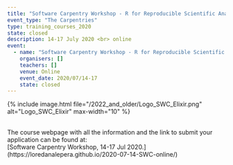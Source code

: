 ```yaml
---
title: "Software Carpentry Workshop - R for Reproducible Scientific Analysis"
event_type: "The Carpentries"
type: training_courses_2020
state: closed
description: 14-17 July 2020 <br> online
event:
  - name: "Software Carpentry Workshop - R for Reproducible Scientific Analysis"
    organisers: []
    teachers: []
    venue: Online
    event_date: 2020/07/14-17
    state: closed
---
```

{% include image.html file="/2022_and_older/Logo_SWC_Elixir.png" alt="Logo_SWC_Elixir" max-width="10" %}


<br>
The course webpage with all the information and the link to submit your application can be found at:<br>
[Software Carpentry Workshop,  14-17 Jul 2020.](https://loredanalepera.github.io/2020-07-14-SWC-online/)
 